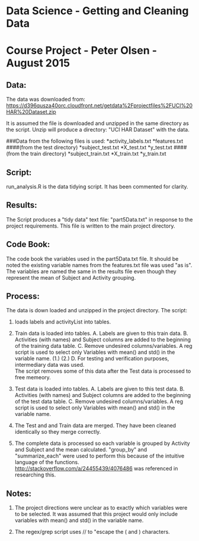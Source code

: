 Data Science - Getting and Cleaning Data
========================================
Course Project - Peter Olsen - August 2015
==========================================

Data:
-----
The data was downloaded from: 
https://d396qusza40orc.cloudfront.net/getdata%2Fprojectfiles%2FUCI%20HAR%20Dataset.zip 

It is assumed the file is downloaded and unzipped in the same directory as the script.
Unzip will produce a directory: "UCI HAR Dataset" with the data.

###Data from the following files is used:
*activity_labels.txt
*features.txt
####(from the test directory)
*subject_test.txt
*X_test.txt
*y_test.txt
####(from the train directory)
*subject_train.txt
*X_train.txt
*y_train.txt

Script:
-------
run_analysis.R is the data tidying script.  It has been commented for clarity.

Results:
--------
The Script produces a "tidy data" text file: "part5Data.txt" in response to the project 
requirements.
This file is written to the main project directory.

Code Book:
----------
The code book the variables used in the part5Data.txt file.  It should be noted the
existing variable names from the features.txt file was used "as is".  
The variables are named the same in the results file even though they represent the mean 
of Subject and Activity grouping.

Process:
--------
The data is down loaded and unzipped in the project directory.
The script:
1. loads labels and activityList into tables.
2. Train data is loaded into tables.
	A. Labels are given to this train data. 
	B. Activities (with names) and Subject columns are added to the beginning 
	of the training data table.
	C. Remove undesired columns/variables.  A reg script is used to select only
	Variables with mean() and std() in the variable name. (1.) (2.)
	D. For testing and verification purposes,  intermediary data was used.  
	The script removes some of this data after the Test data is processed
	to free memeory.
	
3. Test data is loaded into tables.
	A. Labels are given to this test data. 
	B. Activities (with names) and Subject columns are added to the beginning 
	of the test data table.
	C. Remove undesired columns/variables.  A reg script is used to select only
	Variables with mean() and std() in the variable name.  

4.	The Test and and Train data are merged.  They have been cleaned identically so 
	they merge correctly.

5.	The complete data is processed so each variable is grouped by Activity and Subject
	and the mean calculated.  "group_by" and "summarize_each" were used to perform this
	because of the intuitive language of the functions.  
	http://stackoverflow.com/a/24455439/4076486 was referenced in researching this.
	
Notes:
------
1. The project directions were unclear as to exactly which variables were to be selected.
	It was assumed that this project would only include variables with 
	mean() and std() in the variable name.
	
2. The regex/grep script uses // to "escape the ( and ) characters.
	
		
